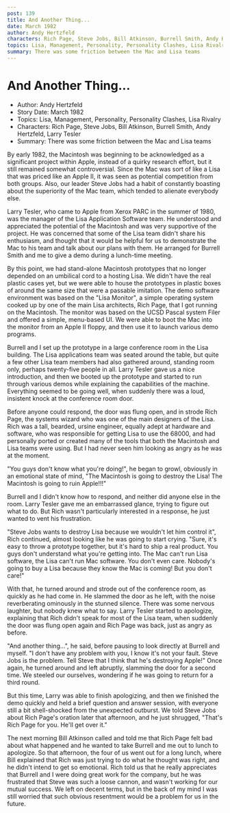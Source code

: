 ```yaml
---
post: 139
title: And Another Thing...
date: March 1982
author: Andy Hertzfeld
characters: Rich Page, Steve Jobs, Bill Atkinson, Burrell Smith, Andy Hertzfeld, Larry Tesler
topics: Lisa, Management, Personality, Personality Clashes, Lisa Rivalry
summary: There was some friction between the Mac and Lisa teams
---
```


# And Another Thing...
* Author: Andy Hertzfeld
* Story Date: March 1982
* Topics: Lisa, Management, Personality, Personality Clashes, Lisa Rivalry
* Characters: Rich Page, Steve Jobs, Bill Atkinson, Burrell Smith, Andy Hertzfeld, Larry Tesler
* Summary: There was some friction between the Mac and Lisa teams

By early 1982, the Macintosh was beginning to be acknowledged as a significant project within Apple, instead of a quirky research effort, but it still remained somewhat controversial.  Since the Mac was sort of like a Lisa that was priced like an Apple II, it was seen as potential competition from both groups.  Also, our leader Steve Jobs had a habit of constantly boasting about the superiority of the Mac team, which tended to alienate everybody else.


Larry Tesler, who came to Apple from Xerox PARC in the summer of 1980, was the manager of the Lisa Application Software team.  He understood and appreciated the potential of the Macintosh and was very supportive of the project.  He was concerned that some of the Lisa team didn't share his enthusiasm, and thought that it would be helpful for us to demonstrate the Mac to his team and talk about our plans with them.  He arranged for Burrell Smith and me to give a demo during a lunch-time meeting.

By this point, we had stand-alone Macintosh prototypes that no longer depended on an umbilical cord to a hosting Lisa. We didn't have the real plastic cases yet, but we were able to house the prototypes in plastic boxes of around the same size that were a passable imitation.  The demo software environment was based on the "Lisa Monitor",  a simple operating system cooked up by one of the main Lisa architects, Rich Page, that I got running on the Macintosh. The monitor was based on the UCSD Pascal system Filer and offered a simple, menu-based UI. We were able to boot the Mac into the monitor from an Apple II floppy, and then use it to launch various demo programs.

Burrell and I set up the prototype in a large conference room in the Lisa building.  The Lisa applications team was seated around the table, but quite a few other Lisa team members had also gathered around, standing room only, perhaps twenty-five people in all.   Larry Tesler gave us a nice introduction, and then we booted up the prototype and started to run through various demos while explaining the capabilities of the machine.  Everything seemed to be going well, when suddenly there was a loud, insistent knock at the conference room door.

Before anyone could respond, the door was flung open, and in strode Rich Page, the systems wizard who was one of the main designers of the Lisa.  Rich was a tall, bearded, ursine engineer, equally adept at hardware and software, who was responsible for getting Lisa to use the 68000, and had personally ported or created many of the tools that both the Macintosh and Lisa teams were using.  But I had never seen him looking as angry as he was at the moment.

"You guys don't know what you're doing!", he began to growl, obviously in an emotional state of mind, "The Macintosh is going to destroy the Lisa!   The Macintosh is going to ruin Apple!!!"

Burrell and I didn't know how to respond, and neither did anyone else in the room.  Larry Tesler gave me an embarrassed glance, trying to figure out what to do. But Rich wasn't particularly interested in a response, he just wanted to vent his frustration.

"Steve Jobs wants to destroy Lisa because we wouldn't let him control it", Rich continued, almost looking like he was going to start crying.  "Sure, it's easy to throw a prototype together, but it's hard to ship a real product. You guys don't understand what you're getting into.   The Mac can't run Lisa software, the Lisa can't run Mac software.  You don't even care. Nobody's going to buy a Lisa because they know the Mac is coming!  But you don't care!"

With that, he turned around and strode out of the conference room, as quickly as he had come in.  He slammed the door as he left, with the noise reverberating ominously in the stunned silence.  There was some nervous laughter, but nobody knew what to say.  Larry Tesler started to apologize, explaining that Rich didn't speak for most of the Lisa team, when suddenly the door was flung open again and Rich Page was back, just as angry as before.

"And another thing...", he said, before pausing to look directly at Burrell and myself.  "I don't have any problem with you, I know it's not your fault.  Steve Jobs is the problem.  Tell Steve that I think that he's destroying Apple!"  Once again, he turned around and left abruptly, slamming the door for a second time.   We steeled our ourselves, wondering if he was going to return for a third round.

But this time, Larry was able to finish apologizing, and then we finished the demo quickly and held a brief question and answer session, with everyone still a bit shell-shocked from the unexpected outburst.  We told Steve Jobs about Rich Page's oration later that afternoon, and he just shrugged, "That's Rich Page for you.  He'll get over it."

The next morning Bill Atkinson called and told me that Rich Page felt bad about what happened and he wanted to take Burrell and me out to lunch to apologize.  So that afternoon, the four of us went out for a long lunch, where Bill explained that Rich was just trying to do what he thought was right, and he didn't intend to get so emotional.  Rich told us that he really appreciates that Burrell and I were doing great work for the company, but he was frustrated that Steve was such a loose cannon, and wasn't working for our mutual success. We left on decent terms,  but in the back of my mind I was still worried that such obvious resentment would be a problem for us in the future.